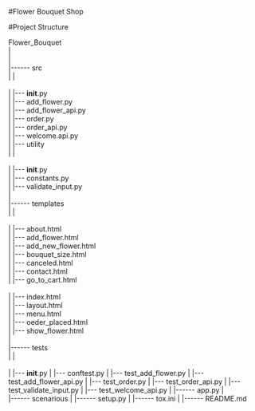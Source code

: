 #Flower Bouquet Shop

#Project Structure

Flower_Bouquet<br/>
	|<br/>
	|<br/>
	|------ src<br/>
	|	|	<br/>		
	|       |--- __init__.py<br/>
	|	|--- add_flower.py<br/>
	|	|--- add_flower_api.py<br/>
	|	|--- order.py<br/>
	|	|--- order_api.py<br/>
	|	|--- welcome.api.py<br/>
	|	|--- utility<br/>
	|		|		<br/>	
	|       	|--- __init__.py<br/>
	|		|--- constants.py<br/>
	|		|--- validate_input.py<br/>
	|<br/>
	|------ templates<br/>
	|	|		<br/>	
	|       |--- about.html<br/>
	|	|--- add_flower.html<br/>
	|	|--- add_new_flower.html<br/>
	|	|--- bouquet_size.html<br/>
	|	|--- canceled.html<br/>
	|	|--- contact.html<br/>
	|	|--- go_to_cart.html	<br/>		
	|       |--- index.html<br/>
	|	|--- layout.html<br/>
	|	|--- menu.html<br/>
	|	|--- oeder_placed.html<br/>
	|	|--- show_flower.html<br/>
	|<br/>
	|------ tests<br/>
	|	|	<br/>		
	|       |--- __init__.py
	|	|--- conftest.py
	|	|--- test_add_flower.py
	|	|--- test_add_flower_api.py
	|	|--- test_order.py
	|	|--- test_order_api.py
	|	|--- test_validate_input.py
	|       |--- test_welcome_api.py
	|
	|------ app.py
	|			
	|------ scenarious
	|
	|------ setup.py
	|
	|------ tox.ini
	|
	|------ README.md
				
	





